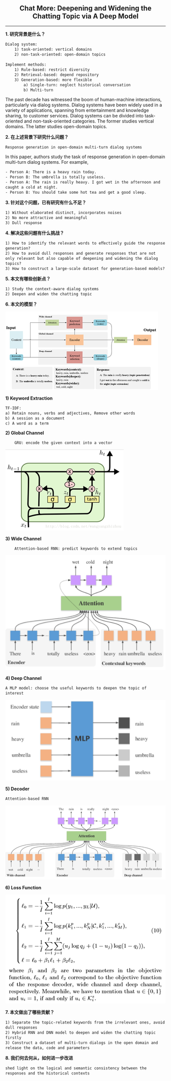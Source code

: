 ## <center>Chat More: Deepening and Widening the Chatting Topic via A Deep Model</center>
---

**1. 研究背景是什么？**

    Dialog system:
        1) task-oriented: vertical domains
        2) non-task-oriented: open-domain topics

    Implement methods:
        1) Rule-based: restrict diversity
        2) Retrieval-based: depend repository
        3) Generation-based: more flexible
            a) Single-turn: neglect historical conversation
            b) Multi-turn
    
The past decade has witnessed the boom of human-machine interactions, particularly via dialog systems. Dialog systems  have been widely used in a variety of applications, spanning from entertainment and knowledge sharing, to customer services. Dialog systems can be divided into task-oriented and non-task-oriented categories. The former studies vertical domains. The latter studies open-domain topics.


**2. 在上述背景下研究什么问题？**

    Response generation in open-domain multi-turn dialog systems

In this paper, authors study the task of response generation in open-domain multi-turn dialog systems. For example,

    - Person A: There is a heavy rain today.
    - Person B: The umbrella is totally useless.
    - Person A: The rain is really heavy. I got wet in the afternoon and caught a cold at night.
    - Person B: You should take some hot tea and get a good sleep.


**3. 针对这个问题，已有研究有什么不足？**
    
    1) Without elaborated distinct, incorporates noises
    2) No more attractive and meaningful
    3) Dull response
    
**4. 解决这些问题有什么挑战？**
    
    1) How to identify the relevant words to eﬀectively guide the response generation?
    2) How to avoid dull responses and generate responses that are not only relevant but also capable of deepening and widening the dialog topics?
    3) How to construct a large-scale dataset for generation-based models?

**5. 本文有哪些创新点？**

    1) Study the context-aware dialog systems
    2) Deepen and widen the chatting topic

**6. 本文的模型？**

![模型结构图](./resource/images/chat-more-figure-1.png)

**1) Keyword Extraction**

    TF-IDF:
    a) Retain nouns, verbs and adjectives, Remove other words
    b) A session as a document
    c) A word as a term

**2) Global Channel**

        GRU: encode the given context into a vector
![GRU](./resource/images/chat-more-figure-2.png)

**3) Wide Channel**

        Attention-based RNN: predict keywords to extend topics

![Attention-RNN](./resource/images/chat-more-figure-3.png)

**4) Deep Channel**

    A MLP model: choose the useful keywords to deepen the topic of interest

![MLP](./resource/images/chat-more-figure-5.png)

**5) Decoder**

    Attention-based RNN

![Attention-RNN](./resource/images/chat-more-figure-4.png)

**6) Loss Function**

![Loss Function](./resource/images/chat-more-figure-6.png)

**7. 本文做出了哪些贡献？**

    1) Separate the topic-related keywords from the irrelevant ones, avoid dull responses
    2) Hybrid RNN and DNN model to deepen and widen the chatting topic firstly
    3) Construct a dataset of multi-turn dialogs in the open domain and release the data, code and parameters

**8. 我们何去何从，如何进一步改进**

    shed light on the logical and semantic consistency between the responses and the historical contexts

